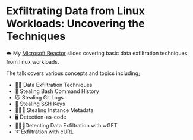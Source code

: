# Exfiltrating Data from Linux Workloads: Uncovering the Techniques
☁️ My [Microsoft Reactor](https://youtu.be/XBoNB8pXZec) slides covering basic data exfiltration techniques from linux workloads.

The talk covers various concepts and topics including;
- 🥷🏾 Data Exfiltration Techniques
- 🐧 Stealing Bash Command History
- 😼 Stealing Git Logs
- 🔑 Stealing SSH Keys
- 👨🏾‍💻 Stealing Instance Metadata
- 🖥️ Detection-as-code
- 🏃🏾‍♂️Detecting Data Exfiltration with wGET
- ➰ Exfiltration with cURL
